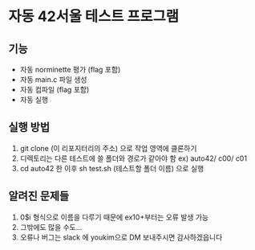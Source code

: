 # 자동 42서울 테스트 프로그램
## 기능

- 자동 norminette 평가 (flag 포함)
- 자동 main.c 파일 생성
- 자동 컴파일 (flag 포함)
- 자동 실행

## 실행 방법

1. git clone (이 리포지터리의 주소) 으로 작업 영역에 클론하기
2. 디렉토리는 다른 테스트에 쓸 폴더와 경로가 같아야 함
ex) auto42/ c00/ c01
3. cd auto42 한 이후 sh test.sh (테스트할 폴더 이름) 으로 실행

## 알려진 문제들
1. 0$i 형식으로 이름을 다루기 때문에 ex10+부터는 오류 발생 가능
2. 그밖에도 많을 수도...
3. 오류나 버그는 slack 에 youkim으로 DM 보내주시면 감사하겠읍니다
